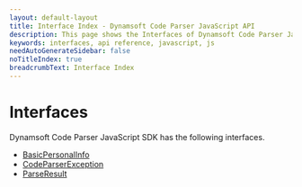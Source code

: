 ```yaml
---
layout: default-layout
title: Interface Index - Dynamsoft Code Parser JavaScript API
description: This page shows the Interfaces of Dynamsoft Code Parser JavaScript SDK.
keywords: interfaces, api reference, javascript, js
needAutoGenerateSidebar: false
noTitleIndex: true
breadcrumbText: Interface Index
---
```


# Interfaces

Dynamsoft Code Parser JavaScript SDK has the following interfaces.

* [BasicPersonalInfo](basicpersonalinfo.html)
* [CodeParserException](codeparserexception.html)
* [ParseResult](parseresult-v1.1.0.html)
